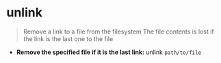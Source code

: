 # unlink
> Remove a link to a file from the filesystem
> The file contents is lost if the link is the last one to the file
- **Remove the specified file if it is the last link:**
unlink `path/to/file`
